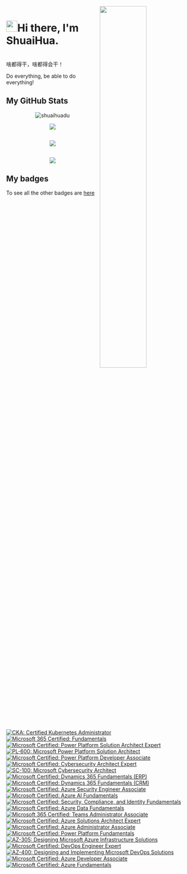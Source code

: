 <img align="right" src="https://github-readme-stats.vercel.app/api?username=shuaihuadu&show_icons=true&count_private=true&hide_border=true" width="50%"/>
<h1 class="mt-n3"><img src = "https://raw.githubusercontent.com/MartinHeinz/MartinHeinz/master/wave.gif" width="30" height="30">Hi there, I'm ShuaiHua.</h1>

<br />
啥都得干，啥都得会干！

Do everything, be able to do everything!

<h2> </h2>
<h2> My GitHub Stats</h2>
<p align="center"> <img src="https://komarev.com/ghpvc/?username=shuaihuadu" alt="shuaihuadu" /> </p>
<div align="center">
    <img  src="https://github-readme-stats.vercel.app/api/top-langs/?username=shuaihuadu&layout=compact" />
</div>

<h2> </h2>
<div align="center">
  <img  src="https://github-readme-streak-stats.herokuapp.com?user=shuaihuadu&theme=onedark&date_format=M%20j%5B%2C%20Y%5D" />
</div>
<h2> </h2>
<div align="center">
  <img src="https://github-profile-trophy.vercel.app/?username=shuaihuadu&theme=gruvbox&row=1&column=6&no-frame=true&no-bg=true" />
</div>


<h2> My badges</h2>

To see all the other badges are [here](https://www.credly.com/users/shuaihuadu/badges)

<!--START_SECTION:badges-->
[![CKA: Certified Kubernetes Administrator](https://images.credly.com/size/100x100/images/8b8ed108-e77d-4396-ac59-2504583b9d54/cka_from_cncfsite__281_29.png)](http://www.credly.com/badges/5bf9a03e-8c27-4faf-bc14-b5407c97a59c "CKA: Certified Kubernetes Administrator")
[![Microsoft 365 Certified: Fundamentals](https://images.credly.com/size/100x100/images/0c6d9839-f468-4adc-987d-5cfae4a9ee67/image.png)](http://www.credly.com/badges/bab86b93-4fc4-4eeb-9aea-e2812842c860 "Microsoft 365 Certified: Fundamentals")
[![Microsoft Certified: Power Platform Solution Architect Expert](https://images.credly.com/size/100x100/images/72eb3ccc-c40c-4e41-84b1-689e58af16f9/power-platform-solutions-architect-expert-600x600.png)](http://www.credly.com/badges/6f2a495c-4568-4c8a-8a60-947b65b927f1 "Microsoft Certified: Power Platform Solution Architect Expert")
[![PL-600: Microsoft Power Platform Solution Architect](https://images.credly.com/size/100x100/images/8f594ad4-f129-4662-87a7-9cbbf91ebfce/exam-pl600-600x600.png)](http://www.credly.com/badges/6cf56c93-f535-4a82-b096-d3ae0c900bb0 "PL-600: Microsoft Power Platform Solution Architect")
[![Microsoft Certified: Power Platform Developer Associate](https://images.credly.com/size/100x100/images/2723937e-7860-4f43-bd2b-3c143b913c3b/power-platform-developer-600x600.png)](http://www.credly.com/badges/e5a8945c-6e72-43f6-8402-9db6ee225656 "Microsoft Certified: Power Platform Developer Associate")
[![Microsoft Certified: Cybersecurity Architect Expert](https://images.credly.com/size/100x100/images/0ba22331-acf9-4e8a-8ce3-b4cc3d376040/image.png)](http://www.credly.com/badges/bdfd7fc7-8b67-48c6-96db-f5f78f910117 "Microsoft Certified: Cybersecurity Architect Expert")
[![SC-100: Microsoft Cybersecurity Architect](https://images.credly.com/size/100x100/images/c34a6df4-c7bd-461b-ac12-deab18ab6804/image.png)](http://www.credly.com/badges/5cd7c237-3084-4a8c-92f2-0c046ecb6674 "SC-100: Microsoft Cybersecurity Architect")
[![Microsoft Certified: Dynamics 365 Fundamentals (ERP)](https://images.credly.com/size/100x100/images/f611a90e-b8e2-4fdf-9bd6-9e8d5f4c30e8/dynamics365-fundamentals-erp-600x600.png)](http://www.credly.com/badges/d6cb5f85-4df8-4787-b535-894cd68858fc "Microsoft Certified: Dynamics 365 Fundamentals (ERP)")
[![Microsoft Certified: Dynamics 365 Fundamentals (CRM)](https://images.credly.com/size/100x100/images/42992295-0ee2-4527-982d-e51efbec40fc/dynamics365-fundamentals-crm-600x600.png)](http://www.credly.com/badges/9c500b72-b933-4c24-a495-51a46f452144 "Microsoft Certified: Dynamics 365 Fundamentals (CRM)")
[![Microsoft Certified: Azure Security Engineer Associate](https://images.credly.com/size/100x100/images/1ad16b6f-2c71-4a2e-ae74-ec69c4766039/azure-security-engineer-associate600x600.png)](http://www.credly.com/badges/ea3debb3-cdcf-4667-8b0a-8aaa82f31040 "Microsoft Certified: Azure Security Engineer Associate")
[![Microsoft Certified: Azure AI Fundamentals](https://images.credly.com/size/100x100/images/4136ced8-75d5-4afb-8677-40b6236e2672/azure-ai-fundamentals-600x600.png)](http://www.credly.com/badges/a807802d-0140-4444-a745-dc2f48b80c4c "Microsoft Certified: Azure AI Fundamentals")
[![Microsoft Certified: Security, Compliance, and Identity Fundamentals](https://images.credly.com/size/100x100/images/fc1352af-87fa-4947-ba54-398a0e63322e/security-compliance-and-identity-fundamentals-600x600.png)](http://www.credly.com/badges/96907227-3849-4eec-91b8-0596038fa81d "Microsoft Certified: Security, Compliance, and Identity Fundamentals")
[![Microsoft Certified: Azure Data Fundamentals](https://images.credly.com/size/100x100/images/70eb1e3f-d4de-4377-a062-b20fb29594ea/azure-data-fundamentals-600x600.png)](http://www.credly.com/badges/67076ff0-fba5-47fb-90ad-1b0e80bd1124 "Microsoft Certified: Azure Data Fundamentals")
[![Microsoft 365 Certified: Teams Administrator Associate](https://images.credly.com/size/100x100/images/59db067c-f0e9-44a8-bcc7-53a960274bfb/CERT-Associate-Microsoft365-Teams-Administrator.png)](http://www.credly.com/badges/f4224f0c-2501-4239-a5b9-d6f1984a07b6 "Microsoft 365 Certified: Teams Administrator Associate")
[![Microsoft Certified: Azure Solutions Architect Expert](https://images.credly.com/size/100x100/images/987adb7e-49be-4e24-b67e-55986bd3fe66/azure-solutions-architect-expert-600x600.png)](http://www.credly.com/badges/aa8b9a55-ce49-4968-9008-77c3e767b942 "Microsoft Certified: Azure Solutions Architect Expert")
[![Microsoft Certified: Azure Administrator Associate](https://images.credly.com/size/100x100/images/336eebfc-0ac3-4553-9a67-b402f491f185/azure-administrator-associate-600x600.png)](http://www.credly.com/badges/77802ba7-2b1f-446f-9a7a-3accbcb72729 "Microsoft Certified: Azure Administrator Associate")
[![Microsoft Certified: Power Platform Fundamentals](https://images.credly.com/size/100x100/images/2a6251f2-737b-4bf6-9190-d77570cc76fc/CERT-Fundamentals-Power-Platform.png)](http://www.credly.com/badges/4d706647-f277-4ed4-88d7-9e4f317a36ea "Microsoft Certified: Power Platform Fundamentals")
[![AZ-305: Designing Microsoft Azure Infrastructure Solutions](https://images.credly.com/size/100x100/images/9d7dc4c0-5681-41fc-b96b-26e9157786d7/image.png)](http://www.credly.com/badges/a49c3e38-ddfd-4308-a429-070f7b61a84d "AZ-305: Designing Microsoft Azure Infrastructure Solutions")
[![Microsoft Certified: DevOps Engineer Expert](https://images.credly.com/size/100x100/images/c3ab66f8-5d59-4afa-a6c2-0ba30a1989ca/CERT-Expert-DevOps-Engineer-600x600.png)](http://www.credly.com/badges/565fb9d0-7251-4bba-988b-e78a7e10198b "Microsoft Certified: DevOps Engineer Expert")
[![AZ-400: Designing and Implementing Microsoft DevOps Solutions](https://images.credly.com/size/100x100/images/107e2eb6-f394-40eb-83d2-d8c9b7d34555/exam-az400-600x600.png)](http://www.credly.com/badges/77959f06-2f88-447e-9bfd-590b9082057f "AZ-400: Designing and Implementing Microsoft DevOps Solutions")
[![Microsoft Certified: Azure Developer Associate](https://images.credly.com/size/100x100/images/63316b60-f62d-4e51-aacc-c23cb850089c/azure-developer-associate-600x600.png)](http://www.credly.com/badges/7193f95d-9f62-4848-ae0c-cbc62efb2cb0 "Microsoft Certified: Azure Developer Associate")
[![Microsoft Certified: Azure Fundamentals](https://images.credly.com/size/100x100/images/be8fcaeb-c769-4858-b567-ffaaa73ce8cf/image.png)](http://www.credly.com/badges/be5b69fd-9fe4-49dc-9121-2d9f10a377fb "Microsoft Certified: Azure Fundamentals")
<!--END_SECTION:badges-->
